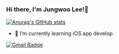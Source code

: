 ### Hi there, I'm Jungwoo Lee!👋

[![Anurag's GitHub stats](https://github-readme-stats.vercel.app/api?username=BO1126)](https://github.com/anuraghazra/github-readme-stats)


- 🌱 I’m currently learning iOS app develop

[![Gmail Badge](https://img.shields.io/badge/Gmail-d14836?style=flat-square&logo=Gmail&logoColor=white&link=mailto:jungwoo8688@gmail.com)](mailto:jungwoo8688@gmail.com)
